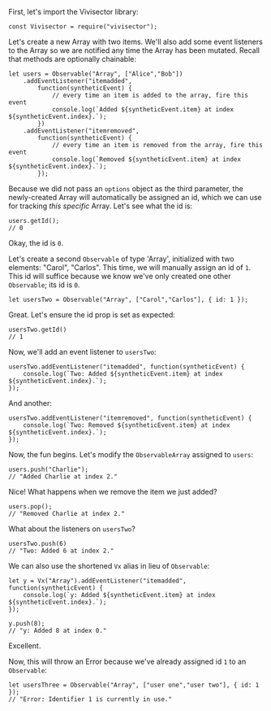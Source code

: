 
First, let's import the Vivisector library:
```
const Vivisector = require("vivisector");
```

Let's create a new Array with two items. We'll also add some event listeners to the Array so we are notified any time the Array has been mutated. Recall that methods are optionally chainable:
```
let users = Observable("Array", ["Alice","Bob"])
    .addEventListener("itemadded", 
        function(syntheticEvent) {
            // every time an item is added to the array, fire this event
            console.log(`Added ${syntheticEvent.item} at index ${syntheticEvent.index}.`);
        })
    .addEventListener("itemremoved", 
        function(syntheticEvent) {
            // every time an item is removed from the array, fire this event
            console.log(`Removed ${syntheticEvent.item} at index ${syntheticEvent.index}.`);
        });
```

Because we did not pass an `options` object as the third parameter, the newly-created Array will automatically be assigned an id, which we can use for tracking *this specific* Array. Let's see what the id is:

```
users.getId();
// 0
```
Okay, the id is `0`.

Let's create a second `Observable` of type 'Array', initialized with two elements: "Carol", "Carlos". This time, we will manually assign an id of `1`. This id will suffice because we know we've only created one other `Observable`; its id is `0`.

```
let usersTwo = Observable("Array", ["Carol","Carlos"], { id: 1 });
```
Great. Let's ensure the id prop is set as expected:
```
usersTwo.getId()
// 1
```
Now, we'll add an event listener to `usersTwo`:
```
usersTwo.addEventListener("itemadded", function(syntheticEvent) {
    console.log(`Two: Added ${syntheticEvent.item} at index ${syntheticEvent.index}.`);
});
```

And another:
```
usersTwo.addEventListener("itemremoved", function(syntheticEvent) {
    console.log(`Two: Removed ${syntheticEvent.item} at index ${syntheticEvent.index}.`);
});
```

Now, the fun begins. Let's modify the `ObservableArray` assigned to `users`:

```
users.push("Charlie");
// "Added Charlie at index 2."
```
Nice! What happens when we remove the item we just added? 
```
users.pop();
// "Removed Charlie at index 2."
```
What about the listeners on `usersTwo`?
```
usersTwo.push(6)
// "Two: Added 6 at index 2."
```

We can also use the shortened `Vx` alias in lieu of `Observable`:
```
let y = Vx("Array").addEventListener("itemadded", function(syntheticEvent) {
    console.log(`y: Added ${syntheticEvent.item} at index ${syntheticEvent.index}.`);
});

y.push(8);
// "y: Added 8 at index 0."
```
Excellent. 

Now, this will throw an Error because we've already assigned id `1` to an `Observable`:
```
let usersThree = Observable("Array", ["user one","user two"], { id: 1 });
// "Error: Identifier 1 is currently in use."
```
